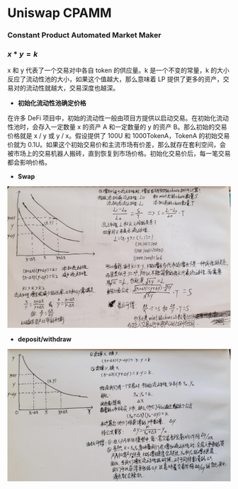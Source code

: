 # Uniswap CPAMM

### Constant Product Automated Market Maker

### **$x * y = k$**

x 和 y 代表了一个交易对中各自 token 的供应量。k 是一个不变的常量，k 的大小反应了流动性池的大小，如果这个值越大，那么意味着 LP 提供了更多的资产，交易对的流动性就越大，交易深度也越深。

- **初始化流动性池确定价格**

在许多 DeFi 项目中，初始的流动性一般由项目方提供以启动交易。在初始化流动性池时，会存入一定数量 x 的资产 A 和一定数量的 y 的资产 B。那么初始的交易价格就是 x / y 或 y / x。假设提供了 100U 和 1000TokenA，TokenA 的初始交易价就为 0.1U。如果这个初始交易价和主流市场有价差，那么就存在套利空间，会被市场上的交易机器人搬砖，直到恢复到市场价格。初始化交易价后，每一笔交易都会影响价格。

- **Swap**

![swap.png](images/swap.png)

- **deposit/withdraw**

![swap.png](images/depositOrWithdraw.png)
